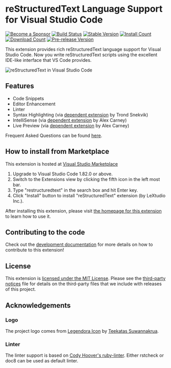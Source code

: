 # reStructuredText Language Support for Visual Studio Code

[![Become a Sponsor](https://img.shields.io/badge/Become%20a%20Sponsor-lextudio-orange.svg?style=for-readme)](https://github.com/sponsors/lextudio)
[![Build Status](https://img.shields.io/github/actions/workflow/status/vscode-restructuredtext/vscode-restructuredtext/node.js.yml?branch=master)](https://github.com/vscode-restructuredtext/vscode-restructuredtext/actions)
[![Stable Version](https://img.shields.io/visual-studio-marketplace/v/lextudio.restructuredtext.svg?label=stable&color=)](https://marketplace.visualstudio.com/items?itemName=lextudio.restructuredtext)
[![Install Count](https://img.shields.io/visual-studio-marketplace/i/lextudio.restructuredtext.svg)](https://marketplace.visualstudio.com/items?itemName=lextudio.restructuredtext)
[![Download Count](https://img.shields.io/visual-studio-marketplace/d/lextudio.restructuredtext.svg)](https://marketplace.visualstudio.com/items?itemName=lextudio.restructuredtext)
[![Pre-release Version](https://img.shields.io/visual-studio-marketplace/v/lextudio.restructuredtext.svg?include_prereleases&label=pre-release)](https://marketplace.visualstudio.com/items?itemName=lextudio.restructuredtext)

This extension provides rich reStructuredText language support for Visual Studio Code.
Now you write reStructuredText scripts using the excellent IDE-like interface
that VS Code provides.

![reStructuredText in Visual Studio Code](images/main.gif)

## Features

- Code Snippets
- Editor Enhancement
- Linter
- Syntax Highlighting (via [dependent extension](https://marketplace.visualstudio.com/items?itemName=trond-snekvik.simple-rst) by Trond Snekvik)
- IntelliSense (via [dependent extension](https://marketplace.visualstudio.com/items?itemName=swyddfa.esbonio) by Alex Carney)
- Live Preview (via [dependent extension](https://marketplace.visualstudio.com/items?itemName=swyddfa.esbonio) by Alex Carney)

Frequent Asked Questions can be found [here](https://github.com/vscode-restructuredtext/vscode-restructuredtext/issues?q=is%3Aissue+label%3A%22faq+candidate%22+).

## How to install from Marketplace

This extension is hosted at [Visual Studio Marketplace](https://marketplace.visualstudio.com/items/lextudio.restructuredtext)

1. Upgrade to Visual Studio Code 1.82.0 or above.
1. Switch to the Extensions view by clicking the fifth icon in the left most bar.
1. Type "restructuredtext" in the search box and hit Enter key.
1. Click "Install" button to install "reStructuredText" extension (by LeXtudio Inc.).

After installing this extension, please visit [the homepage for this extension](https://docs.restructuredtext.net) to learn how to use it.

## Contributing to the code

Check out the [development documentation](https://docs.restructuredtext.net/articles/development.html) for more details
on how to contribute to this extension!

## License

This extension is [licensed under the MIT License](LICENSE.txt).  Please see the
[third-party notices](https://docs.restructuredtext.net/articles/thirdparties.html) file for details on the third-party
files that we include with releases of this project.

## Acknowledgements
### Logo
The project logo comes from [Legendora Icon](http://raindropmemory.deviantart.com/art/Legendora-Icon-Set-118999011) by [Teekatas Suwannakrua](http://raindropmemory.deviantart.com/).

### Linter
The linter support is based on [Cody Hoover's ruby-linter](https://marketplace.visualstudio.com/items?itemName=hoovercj.ruby-linter). Either rstcheck or doc8 can be used as default linter.
